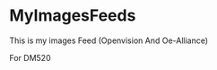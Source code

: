 MyImagesFeeds
=================================================
This is my images Feed (Openvision And Oe-Alliance)

For DM520
